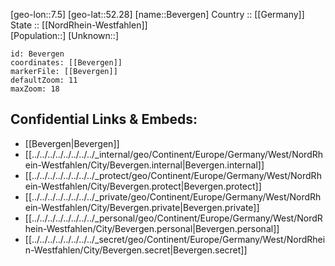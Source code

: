 ﻿---
location: [52.28,7.5] 
mapzoom: [7,12] 
mapmarker: city 
type: City
tags:
- geo/City


SpocWebEntityId: 29162
isDeleted: false
confidential: public

---
[geo-lon::7.5] 
[geo-lat::52.28] 
[name::Bevergen] 
Country :: [[Germany]]  
State :: [[NordRhein-Westfahlen]]  
[Population::] 
[Unknown::] 


```leaflet
id: Bevergen
coordinates: [[Bevergen]] 
markerFile: [[Bevergen]] 
defaultZoom: 11 
maxZoom: 18
```


## Confidential Links & Embeds: 
- [[Bevergen|Bevergen]]  
- [[../../../../../../../../_internal/geo/Continent/Europe/Germany/West/NordRhein-Westfahlen/City/Bevergen.internal|Bevergen.internal]] 
- [[../../../../../../../../_protect/geo/Continent/Europe/Germany/West/NordRhein-Westfahlen/City/Bevergen.protect|Bevergen.protect]] 
- [[../../../../../../../../_private/geo/Continent/Europe/Germany/West/NordRhein-Westfahlen/City/Bevergen.private|Bevergen.private]] 
- [[../../../../../../../../_personal/geo/Continent/Europe/Germany/West/NordRhein-Westfahlen/City/Bevergen.personal|Bevergen.personal]] 
- [[../../../../../../../../_secret/geo/Continent/Europe/Germany/West/NordRhein-Westfahlen/City/Bevergen.secret|Bevergen.secret]] 
